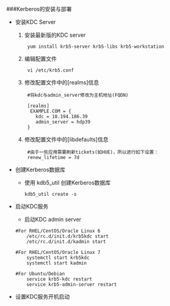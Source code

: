 ###Kerberos的安装与部署

* 安装KDC Server

    1. 安装最新版的KDC server
        
            yum install krb5-server krb5-libs krb5-workstation
        
    2. 编辑配置文件
    
            vi /etc/krb5.conf
        
    3. 修改配置文件中的[realms]信息
        
            #将kdc与admin_server修改为主机地址(FQDN)
            
            [realms]
             EXAMPLE.COM = {
               kdc = 10.194.186.39
               admin_server = hdp39
            }
    4. 修改配置文件中的[libdefaults]信息
    
            #由于一些应用需要刷新tickets(如HUE)，所以进行如下设置：
            renew_lifetime = 7d
            
            
* 创建Kerberos数据库

    - 使用 kdb5_util 创建Kerberos数据库
        
          kdb5_util create -s
          
          
* 启动KDC服务
    - 启动KDC admin server
    ```
    #For RHEL/CentOS/Oracle Linux 6
        /etc/rc.d/init.d/krb5kdc start
        /etc/rc.d/init.d/kadmin start
        
    #For RHEL/CentOS/Oracle Linux 7
        systemctl start krb5kdc
        systemctl start kadmin
        
    #For Ubuntu/Debian
        service krb5-kdc restart
        service krb5-admin-server restart  
    ```
    
* 设置KDC服务开机启动    
    
